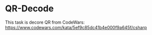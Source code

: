 # QR-Decode
This task is decore QR from CodeWars: https://www.codewars.com/kata/5ef9c85dc41b4e000f9a645f/csharp
